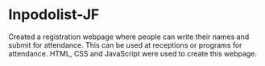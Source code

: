 # Inpodolist-JF
 Created a registration webpage where people can write their names and submit for attendance. This can be used at receptions or programs for attendance. HTML, CSS and JavaScript were used to create this webpage.
